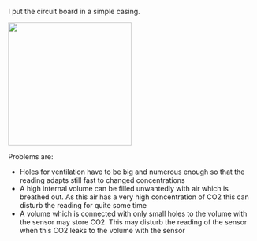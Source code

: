 I put the circuit board in a simple casing. 

<img src="../../raw/master/SimpleCO2MeasuremenCase1.jpg" width="250">

Problems are:
* Holes for ventilation have to be big and numerous enough so that the reading adapts still fast to changed concentrations
* A high internal volume can be filled unwantedly with air which is breathed out. As this air has a very high concentration of CO2 this can disturb the reading for quite some time
* A volume which is connected with only small holes to the volume with the sensor may store CO2. This may disturb the reading of the sensor when this CO2 leaks to the volume with the sensor

